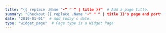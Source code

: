 ```yaml
---
title: "{{ replace .Name "-" " " | title }}"  # Add a page title.
summary: "Checkout {{ replace .Name "-" " " | title }}'s page and portfolio!"  # Add a page description.
date: "2019-01-01"  # Add today's date.
type: "widget_page"  # Page type is a Widget Page
---
```

